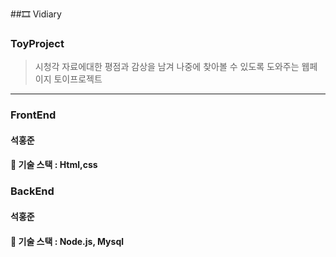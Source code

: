 ##🎞 Vidiary

### ToyProject<br>
>시청각 자료에대한 평점과 감상을 남겨 나중에 찾아볼 수 있도록 도와주는 웹페이지 토이프로젝트

---------------------------------------------------------------------
### FrontEnd
#### 석홍준
#### 🔧 기술 스택 : Html,css

### BackEnd
#### 석홍준
#### 🔧 기술 스택 : Node.js, Mysql
